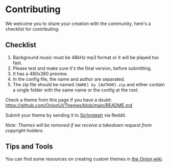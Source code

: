 # Contributing

We welcome you to share your creation with the community, here's a checklist for contributing:

## Checklist

1. Background music must be 48kHz mp3 format or it will be played too fast.  
2. Please test and make sure it's the final version, before submitting.
3. It has a 480x360 preview.
4. In the config file, the name and author are separated. 
5. The zip file should be named `[NAME] by [AUTHOR].zip` and either contain a single folder with the same name or the config at the root.

Check a theme from this page if you have a doubt:
https://github.com/OnionUI/Themes/blob/main/README.md

Submit your theme by sending it to [Sichroteph](https://www.reddit.com/user/sichroteph) via Reddit.

*Note: Themes will be removed if we receive a takedown request from copyright holders.*

## Tips and Tools

You can find some resources on creating custom themes in [the Onion wiki](https://github.com/OnionUI/Onion/wiki/4.-Custom-Themes).
